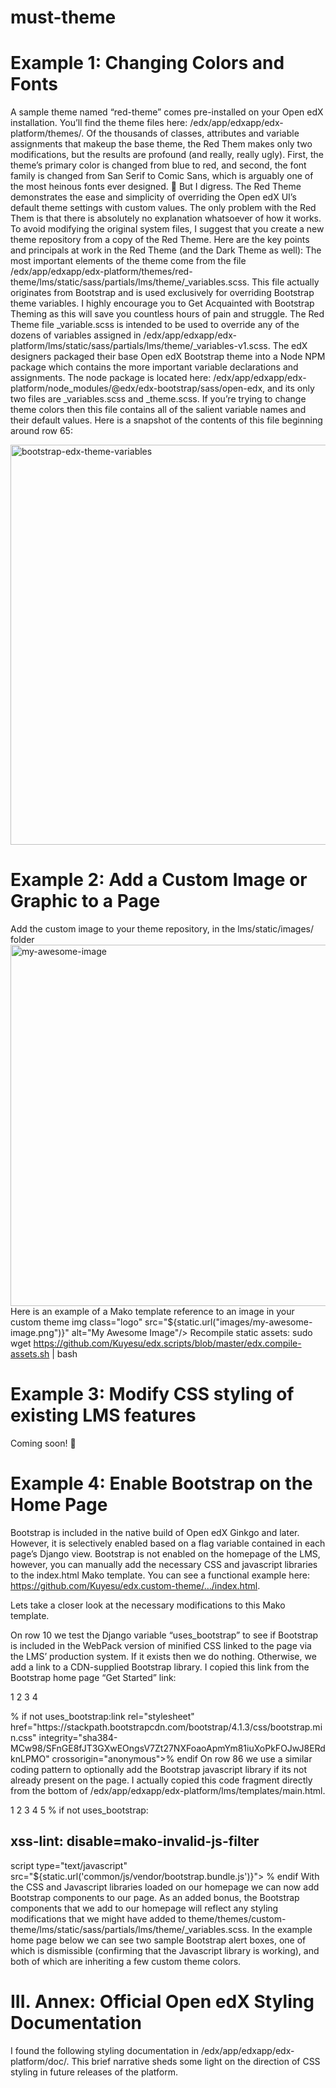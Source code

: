 # must-theme

# Example 1: Changing Colors and Fonts


 A sample theme named “red-theme” comes pre-installed on your Open edX installation. You’ll find the theme files here: /edx/app/edxapp/edx-platform/themes/. Of the thousands of classes, attributes and variable assignments that makeup the base theme, the Red Them makes only two modifications, but the results are profound (and really, really ugly). First, the theme’s primary color is changed from blue to red, and second, the font family is changed from San Serif to Comic Sans, which is arguably one of the most heinous fonts ever designed. 🤢 But I digress.
The Red Theme demonstrates the ease and simplicity of overriding the Open edX UI’s default theme settings with custom values. The only problem with the Red Them is that there is absolutely no explanation whatsoever of how it works.
To avoid modifying the original system files, I suggest that you create a new theme repository from a copy of the Red Theme. Here are the key points and principals at work in the Red Theme (and the Dark Theme as well):
The most important elements of the theme come from the file /edx/app/edxapp/edx-platform/themes/red-theme/lms/static/sass/partials/lms/theme/_variables.scss. This file actually originates from Bootstrap and is used exclusively for overriding Bootstrap theme variables. I highly encourage you to Get Acquainted with Bootstrap Theming as this will save you countless hours of pain and struggle.
The Red Theme file _variable.scss is intended to be used to override any of the dozens of variables assigned in /edx/app/edxapp/edx-platform/lms/static/sass/partials/lms/theme/_variables-v1.scss.
The edX designers packaged their base Open edX Bootstrap theme into a Node NPM package which contains the more important variable declarations and assignments. The node package is located here: /edx/app/edxapp/edx-platform/node_modules/@edx/edx-bootstrap/sass/open-edx, and its only two files are _variables.scss and _theme.scss. If you’re trying to change theme colors then this file contains all of the salient variable names and their default values. Here is a snapshot of the contents of this file beginning around row 65:


<img width="640" alt="bootstrap-edx-theme-variables" src="https://user-images.githubusercontent.com/69388140/125160461-f76edf00-e14a-11eb-94d2-b578de2f7849.png">

# Example 2: Add a Custom Image or Graphic to a Page
Add the custom image to your theme repository, in the lms/static/images/ folder
<img width="578" alt="my-awesome-image" src="https://user-images.githubusercontent.com/69388140/125160500-3ac94d80-e14b-11eb-9d7f-4607038475f1.png">
Here is an example of a Mako template reference to an image in your custom theme
img class="logo" src="${static.url("images/my-awesome-image.png")}" alt="My Awesome Image"/>
Recompile static assets:
sudo wget https://github.com/Kuyesu/edx.scripts/blob/master/edx.compile-assets.sh | bash


# Example 3: Modify CSS styling of existing LMS features
Coming soon! 😬

# Example 4: Enable Bootstrap on the Home Page
Bootstrap is included in the native build of Open edX Ginkgo and later. However, it is selectively enabled based on a flag variable contained in each page’s Django view. Bootstrap is not enabled on the homepage of the LMS, however, you can manually add the necessary CSS and javascript libraries to the index.html Mako template. You can see a functional example here: https://github.com/Kuyesu/edx.custom-theme/…/index.html.

Lets take a closer look at the necessary modifications to this Mako template.

On row 10 we test the Django variable “uses_bootstrap” to see if Bootstrap is included in the WebPack version of minified CSS linked to the page via the LMS’ production system. If it exists then we do nothing. Otherwise, we add a link to a CDN-supplied Bootstrap library. I copied this link from the Bootstrap home page “Get Started” link:

1
2
3
4
<head>
<!-- McDaniel Oct-2018: add the Bootstrap library, unless it's already included from webpack -->
% if not uses_bootstrap:link rel="stylesheet" href="https://stackpath.bootstrapcdn.com/bootstrap/4.1.3/css/bootstrap.min.css" integrity="sha384-MCw98/SFnGE8fJT3GXwEOngsV7Zt27NXFoaoApmYm81iuXoPkFOJwJ8ERdknLPMO" crossorigin="anonymous">% endif
</head>
On row 86 we use a similar coding pattern to optionally add the Bootstrap javascript library if its not already present on the page. I actually copied this code fragment directly from the bottom of /edx/app/edxapp/edx-platform/lms/templates/main.html.

1
2
3
4
5
% if not uses_bootstrap:
<!-- McDaniel Oct-2018: add the Bootstrap javascript library, unless it's already included from webpack -->
## xss-lint: disable=mako-invalid-js-filter
script type="text/javascript" src="${static.url('common/js/vendor/bootstrap.bundle.js')}">
% endif
With the CSS and Javascript libraries loaded on our homepage we can now add Bootstrap components to our page. As an added bonus, the Bootstrap components that we add to our homepage will reflect any styling modifications that we might have added to theme/themes/custom-theme/lms/static/sass/partials/lms/theme/_variables.scss. In the example home page below we can see two sample Bootstrap alert boxes, one of which is dismissible (confirming that the Javascript library is working), and both of which are inheriting a few custom theme colors.


# III. Annex: Official Open edX Styling Documentation
I found the following styling documentation in /edx/app/edxapp/edx-platform/doc/. This brief narrative sheds some light on the direction of CSS styling in future releases of the platform.

